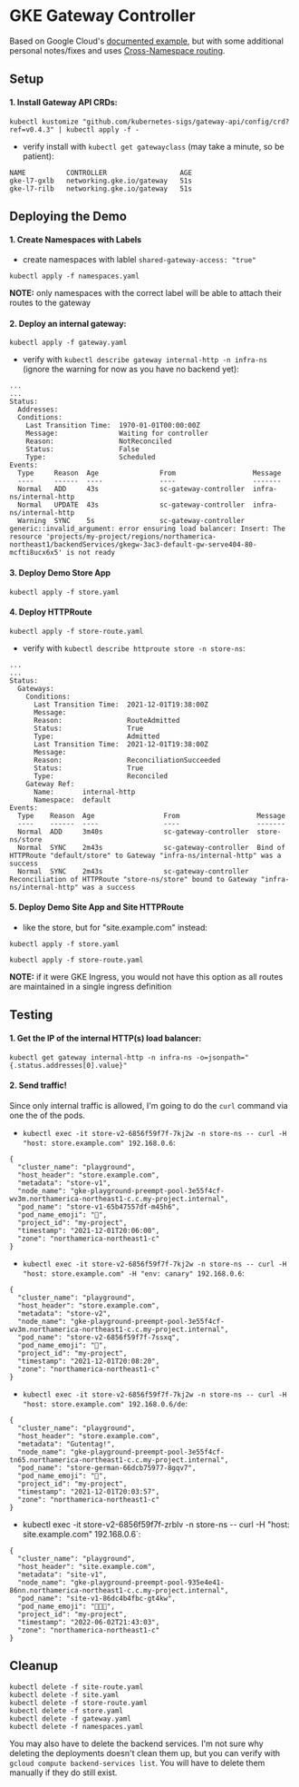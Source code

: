 # GKE Gateway Controller

Based on Google Cloud's [documented example](https://cloud.google.com/kubernetes-engine/docs/how-to/deploying-gateways), but with some additional personal notes/fixes and uses [Cross-Namespace routing](https://gateway-api.sigs.k8s.io/v1alpha2/guides/multiple-ns/).

## Setup
#### 1. Install Gateway API CRDs:
```
kubectl kustomize "github.com/kubernetes-sigs/gateway-api/config/crd?ref=v0.4.3" | kubectl apply -f -
```

- verify install with `kubectl get gatewayclass` (may take a minute, so be patient):
```
NAME          CONTROLLER                  AGE
gke-l7-gxlb   networking.gke.io/gateway   51s
gke-l7-rilb   networking.gke.io/gateway   51s
```


## Deploying the Demo
#### 1. Create Namespaces with Labels
- create namespaces with lablel `shared-gateway-access: "true"`
```
kubectl apply -f namespaces.yaml
```

**NOTE:** only namespaces with the correct label will be able to attach their routes to the gateway


#### 2. Deploy an internal gateway: 
```
kubectl apply -f gateway.yaml
```

- verify with `kubectl describe gateway internal-http -n infra-ns` (ignore the warning for now as you have no backend yet):
```
...
...
Status:
  Addresses:
  Conditions:
    Last Transition Time:  1970-01-01T00:00:00Z
    Message:               Waiting for controller
    Reason:                NotReconciled
    Status:                False
    Type:                  Scheduled
Events:
  Type     Reason  Age               From                   Message
  ----     ------  ----              ----                   -------
  Normal   ADD     43s               sc-gateway-controller  infra-ns/internal-http
  Normal   UPDATE  43s               sc-gateway-controller  infra-ns/internal-http
  Warning  SYNC    5s                sc-gateway-controller  generic::invalid_argument: error ensuring load balancer: Insert: The resource 'projects/my-project/regions/northamerica-northeast1/backendServices/gkegw-3ac3-default-gw-serve404-80-mcfti8ucx6x5' is not ready
```


#### 3. Deploy Demo Store App
```
kubectl apply -f store.yaml
```


#### 4. Deploy HTTPRoute 
```
kubectl apply -f store-route.yaml
```

- verify with `kubectl describe httproute store -n store-ns`:
```
...
...
Status:
  Gateways:
    Conditions:
      Last Transition Time:  2021-12-01T19:38:00Z
      Message:
      Reason:                RouteAdmitted
      Status:                True
      Type:                  Admitted
      Last Transition Time:  2021-12-01T19:38:00Z
      Message:
      Reason:                ReconciliationSucceeded
      Status:                True
      Type:                  Reconciled
    Gateway Ref:
      Name:       internal-http
      Namespace:  default
Events:
  Type    Reason  Age                 From                   Message
  ----    ------  ----                ----                   -------
  Normal  ADD     3m40s               sc-gateway-controller  store-ns/store
  Normal  SYNC    2m43s               sc-gateway-controller  Bind of HTTPRoute "default/store" to Gateway "infra-ns/internal-http" was a success
  Normal  SYNC    2m43s               sc-gateway-controller  Reconciliation of HTTPRoute "store-ns/store" bound to Gateway "infra-ns/internal-http" was a success
```


#### 5. Deploy Demo Site App and Site HTTPRoute
- like the store, but for "site.example.com" instead:
```
kubectl apply -f store.yaml

kubectl apply -f store-route.yaml
```

**NOTE:** if it were GKE Ingress, you would not have this option as all routes are maintained in a single ingress definition


## Testing 
#### 1. Get the IP of the internal HTTP(s) load balancer:
```
kubectl get gateway internal-http -n infra-ns -o=jsonpath="{.status.addresses[0].value}"
```


#### 2. Send traffic!  
Since only internal traffic is allowed, I'm going to do the `curl` command via one the of the pods.

- `kubectl exec -it store-v2-6856f59f7f-7kj2w -n store-ns -- curl -H "host: store.example.com" 192.168.0.6`:
```
{
  "cluster_name": "playground",
  "host_header": "store.example.com",
  "metadata": "store-v1",
  "node_name": "gke-playground-preempt-pool-3e55f4cf-wv3m.northamerica-northeast1-c.c.my-project.internal",
  "pod_name": "store-v1-65b47557df-m45h6",
  "pod_name_emoji": "🙅",
  "project_id": "my-project",
  "timestamp": "2021-12-01T20:06:00",
  "zone": "northamerica-northeast1-c"
}
```

- `kubectl exec -it store-v2-6856f59f7f-7kj2w -n store-ns -- curl -H "host: store.example.com" -H "env: canary" 192.168.0.6`:
```
{
  "cluster_name": "playground",
  "host_header": "store.example.com",
  "metadata": "store-v2",
  "node_name": "gke-playground-preempt-pool-3e55f4cf-wv3m.northamerica-northeast1-c.c.my-project.internal",
  "pod_name": "store-v2-6856f59f7f-7ssxq",
  "pod_name_emoji": "💇",
  "project_id": "my-project",
  "timestamp": "2021-12-01T20:08:20",
  "zone": "northamerica-northeast1-c"
}
```

- `kubectl exec -it store-v2-6856f59f7f-7kj2w -n store-ns -- curl -H "host: store.example.com" 192.168.0.6/de`: 
```
{
  "cluster_name": "playground",
  "host_header": "store.example.com",
  "metadata": "Gutentag!",
  "node_name": "gke-playground-preempt-pool-3e55f4cf-tn65.northamerica-northeast1-c.c.my-project.internal",
  "pod_name": "store-german-66dcb75977-8gqv7",
  "pod_name_emoji": "🧗",
  "project_id": "my-project",
  "timestamp": "2021-12-01T20:03:57",
  "zone": "northamerica-northeast1-c"
}
```

- kubectl exec -it store-v2-6856f59f7f-zrblv -n store-ns -- curl -H "host: site.example.com" 192.168.0.6`:
```
{
  "cluster_name": "playground",
  "host_header": "site.example.com",
  "metadata": "site-v1",
  "node_name": "gke-playground-preempt-pool-935e4e41-86nn.northamerica-northeast1-c.c.my-project.internal",
  "pod_name": "site-v1-86dc4b4fbc-gt4kw",
  "pod_name_emoji": "👨🏾‍🔬",
  "project_id": "my-project",
  "timestamp": "2022-06-02T21:43:03",
  "zone": "northamerica-northeast1-c"
}
```


## Cleanup
```
kubectl delete -f site-route.yaml
kubectl delete -f site.yaml
kubectl delete -f store-route.yaml
kubectl delete -f store.yaml
kubectl delete -f gateway.yaml
kubectl delete -f namespaces.yaml
```

You may also have to delete the backend services. I'm not sure why deleting the deployments doesn't clean them up, but you can verify with `gcloud compute backend-services list`.  You will have to delete them manually if they do still exist.

